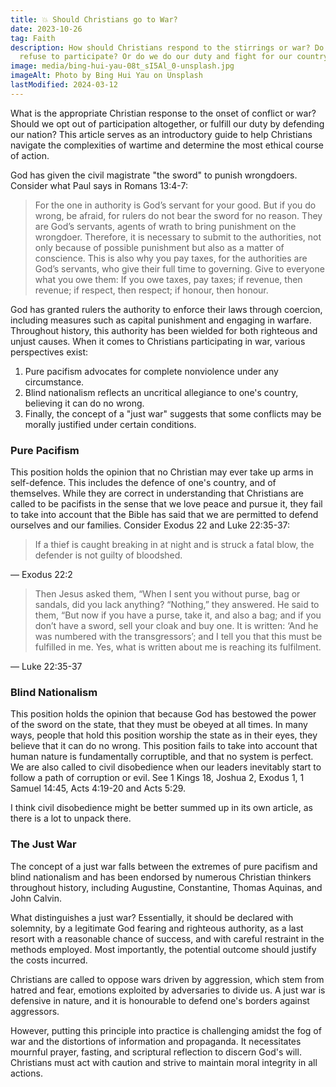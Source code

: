 ```yaml
---
title: 💥 Should Christians go to War?
date: 2023-10-26
tag: Faith
description: How should Christians respond to the stirrings or war? Do we simply
  refuse to participate? Or do we do our duty and fight for our country?
image: media/bing-hui-yau-08t_sI5Al_0-unsplash.jpg
imageAlt: Photo by Bing Hui Yau on Unsplash
lastModified: 2024-03-12
---
```


What is the appropriate Christian response to the onset of conflict or war? Should we opt out of participation altogether, or fulfill our duty by defending our nation? This article serves as an introductory guide to help Christians navigate the complexities of wartime and determine the most ethical course of action.

God has given the civil magistrate "the sword" to punish wrongdoers. Consider what Paul says in Romans 13:4-7:

> For the one in authority is God’s servant for your good. But if you do wrong, be afraid, for rulers do not bear the sword for no reason. They are God’s servants, agents of wrath to bring punishment on the wrongdoer. Therefore, it is necessary to submit to the authorities, not only because of possible punishment but also as a matter of conscience. This is also why you pay taxes, for the authorities are God’s servants, who give their full time to governing. Give to everyone what you owe them: If you owe taxes, pay taxes; if revenue, then revenue; if respect, then respect; if honour, then honour.

God has granted rulers the authority to enforce their laws through coercion, including measures such as capital punishment and engaging in warfare. Throughout history, this authority has been wielded for both righteous and unjust causes. When it comes to Christians participating in war, various perspectives exist:

1.  Pure pacifism advocates for complete nonviolence under any circumstance.
2.  Blind nationalism reflects an uncritical allegiance to one's country, believing it can do no wrong.
3.  Finally, the concept of a "just war" suggests that some conflicts may be morally justified under certain conditions.

### Pure Pacifism

This position holds the opinion that no Christian may ever take up arms in self-defence. This includes the defence of one's country, and of themselves. While they are correct in understanding that Christians are called to be pacifists in the sense that we love peace and pursue it, they fail to take into account that the Bible has said that we are permitted to defend ourselves and our families. Consider Exodus 22 and Luke 22:35-37:

> If a thief is caught breaking in at night and is struck a fatal blow, the defender is not guilty of bloodshed.

— Exodus 22:2

> Then Jesus asked them, “When I sent you without purse, bag or sandals, did you lack anything? “Nothing,” they answered. He said to them, “But now if you have a purse, take it, and also a bag; and if you don’t have a sword, sell your cloak and buy one. It is written: ‘And he was numbered with the transgressors’; and I tell you that this must be fulfilled in me. Yes, what is written about me is reaching its fulfilment.

— Luke 22:35-37

### Blind Nationalism

This position holds the opinion that because God has bestowed the power of the sword on the state, that they must be obeyed at all times. In many ways, people that hold this position worship the state as in their eyes, they believe that it can do no wrong. This position fails to take into account that human nature is fundamentally corruptible, and that no system is perfect. We are also called to civil disobedience when our leaders inevitably start to follow a path of corruption or evil. See 1 Kings 18, Joshua 2, Exodus 1, 1 Samuel 14:45, Acts 4:19-20 and Acts 5:29.

I think civil disobedience might be better summed up in its own article, as there is a lot to unpack there.

### The Just War

The concept of a just war falls between the extremes of pure pacifism and blind nationalism and has been endorsed by numerous Christian thinkers throughout history, including Augustine, Constantine, Thomas Aquinas, and John Calvin.

What distinguishes a just war? Essentially, it should be declared with solemnity, by a legitimate God fearing and righteous authority, as a last resort with a reasonable chance of success, and with careful restraint in the methods employed. Most importantly, the potential outcome should justify the costs incurred.

Christians are called to oppose wars driven by aggression, which stem from hatred and fear, emotions exploited by adversaries to divide us. A just war is defensive in nature, and it is honourable to defend one's borders against aggressors.

However, putting this principle into practice is challenging amidst the fog of war and the distortions of information and propaganda. It necessitates mournful prayer, fasting, and scriptural reflection to discern God's will. Christians must act with caution and strive to maintain moral integrity in all actions.
